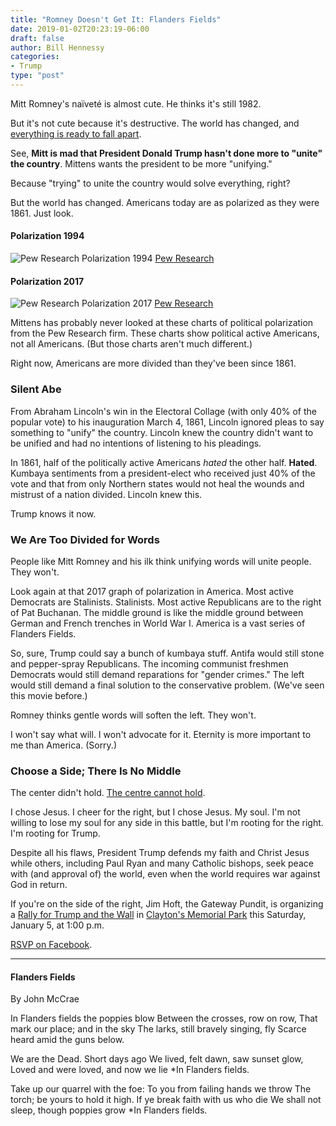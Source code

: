 ```yaml
---
title: "Romney Doesn't Get It: Flanders Fields"
date: 2019-01-02T20:23:19-06:00
draft: false
author: Bill Hennessy
categories: 
- Trump
type: "post"
---
```


Mitt Romney's naïveté is almost cute. He thinks it's still 1982. 

But it's not cute because it's destructive. The world has changed, and [everything is ready to fall apart](https://www.hennessysview.com/posts/2018/how-experts-make-life-worse/). 

See, **Mitt is mad that President Donald Trump hasn't done more to "unite" the country**. Mittens wants the president to be more "unifying." 

Because "trying" to unite the country would solve everything, right? 

But the world has changed. Americans today are as polarized as they were 1861. Just look. 

#### Polarization 1994
![Pew Research Polarization 1994](/images/uploads/polarization-1994.png)
[Pew Research](http://www.people-press.org/interactives/political-polarization-1994-2017/)

#### Polarization 2017
![Pew Research Polarization 2017](/images/uploads/polarization-2017.png)
[Pew Research](http://www.people-press.org/interactives/political-polarization-1994-2017/)

Mittens has probably never looked at these charts of political polarization from the Pew Research firm. These charts show political active Americans, not all Americans. (But those charts aren't much different.) 

Right now, Americans are more divided than they've been since 1861. 

### Silent Abe

From Abraham Lincoln's win in the Electoral Collage (with only 40% of the popular vote) to his inauguration March 4, 1861, Lincoln ignored pleas to say something to "unify" the country. Lincoln knew the country didn't want to be unified and had no intentions of listening to his pleadings. 

In 1861, half of the politically active Americans *hated* the other half. **Hated**. Kumbaya sentiments from a president-elect who received just 40% of the vote and that from only Northern states would not heal the wounds and mistrust of a nation divided. Lincoln knew this. 

Trump knows it now.

### We Are Too Divided for Words

People like Mitt Romney and his ilk think unifying words will unite people. They won't. 

Look again at that 2017 graph of polarization in America. Most active Democrats are Stalinists. Stalinists. Most active Republicans are to the right of Pat Buchanan. The middle ground is like the middle ground between German and French trenches in World War I. America is a vast series of Flanders Fields. 

So, sure, Trump could say a bunch of kumbaya stuff. Antifa would still stone and pepper-spray Republicans. The incoming communist freshmen Democrats would still demand reparations for "gender crimes." The left would still demand a final solution to the conservative problem. (We've seen this movie before.)

Romney thinks gentle words will soften the left. They won't. 

I won't say what will. I won't advocate for it. Eternity is more important to me than America. (Sorry.)

### Choose a Side; There Is No Middle

The center didn't hold. [The centre cannot hold](https://www.hennessysview.com/2016/01/10/the-centre-cannot-hold/).

I chose Jesus. I cheer for the right, but I chose Jesus. My soul. I'm not willing to lose my soul for any side in this battle, but I'm rooting for the right. I'm rooting for Trump. 

Despite all his flaws, President Trump defends my faith and Christ Jesus while others, including Paul Ryan and many Catholic bishops, seek peace with (and approval of) the world, even when the world requires war against God in return. 

If you're on the side of the right, Jim Hoft, the Gateway Pundit, is organizing a [Rally for Trump and the Wall](https://www.thegatewaypundit.com/2019/01/huge-news-rally-saturday-support-president-trump-border-security-and-the-wall-clayton-mo-at-1-pm-ct/) in [Clayton's Memorial Park](https://www.stlouisco.com/ParksandRecreation/ParkPages/Memorial) this Saturday, January 5, at 1:00 p.m.

[RSVP on Facebook](https://www.facebook.com/events/2023904724363898/).



____
#### Flanders Fields
By John McCrae

In Flanders fields the poppies blow
    Between the crosses, row on row,
  That mark our place; and in the sky
  The larks, still bravely singing, fly
Scarce heard amid the guns below.

We are the Dead. Short days ago
We lived, felt dawn, saw sunset glow,
  Loved and were loved, and now we lie
*In Flanders fields.

Take up our quarrel with the foe:
To you from failing hands we throw
  The torch; be yours to hold it high.
  If ye break faith with us who die
We shall not sleep, though poppies grow
*In Flanders fields.
